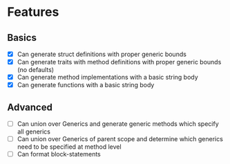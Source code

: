 # Features
## Basics
- [x] Can generate struct definitions with proper generic bounds
- [x] Can generate traits with method definitions with proper generic bounds (no defaults)
- [x] Can generate method implementations with a basic string body
- [x] Can generate functions with a basic string body

## Advanced
- [ ] Can union over Generics and generate generic methods which specify all generics
- [ ] Can union over Generics of parent scope and determine which generics need to be specified at method level
- [ ] Can format block-statements
